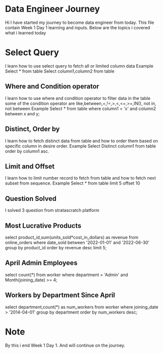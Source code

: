 # Data Engineer Journey

Hi I have started my journey to become data engineer from today. This file contain Week 1 Day 1 learning and inputs. Below are the topics i covered what i learned today


# Select Query

I learn how to use select query to fetch all or limited column data
Example
Select * from table
Select column1,column2 from table
## Where and Condition operator

I learn how to use where and condition operator to filter data in the table
some of the condition operator are like,between,=,!=,>,<,<=,>=,IN(), not in, not between
Example
Select * from table where column1 = 'x' and column2 between x and y;
## Distinct, Order by

I learn how to fetch distinct data from table and how to order them based on specific column in desire order.
Example 
Select Distinct column1 from table order by column1 asc.
## Limit and Offset

I learn how to limit number record to fetch from table and how to fetch next subset from sequence.
Example
Select * from table limit 5 offset 10 
## Question Solved
I solved 3 question from stratascratch platform 
##  Most Lucrative Products

select product_id,sum(units_sold*cost_in_dollars) as revenue from online_orders where date_sold between '2022-01-01' and '2022-06-30' group by product_id order by revenue desc limit 5;


## April Admin Employees


select count(*) from worker where department = 'Admin' and Month(joining_date) >= 4;

##  Workers by Department Since April

select department,count(*) as num_workers from worker where joining_date > '2014-04-01' group by department order by num_workers desc;

# Note
By this i end Week 1 Day 1. And will continue on the journey.